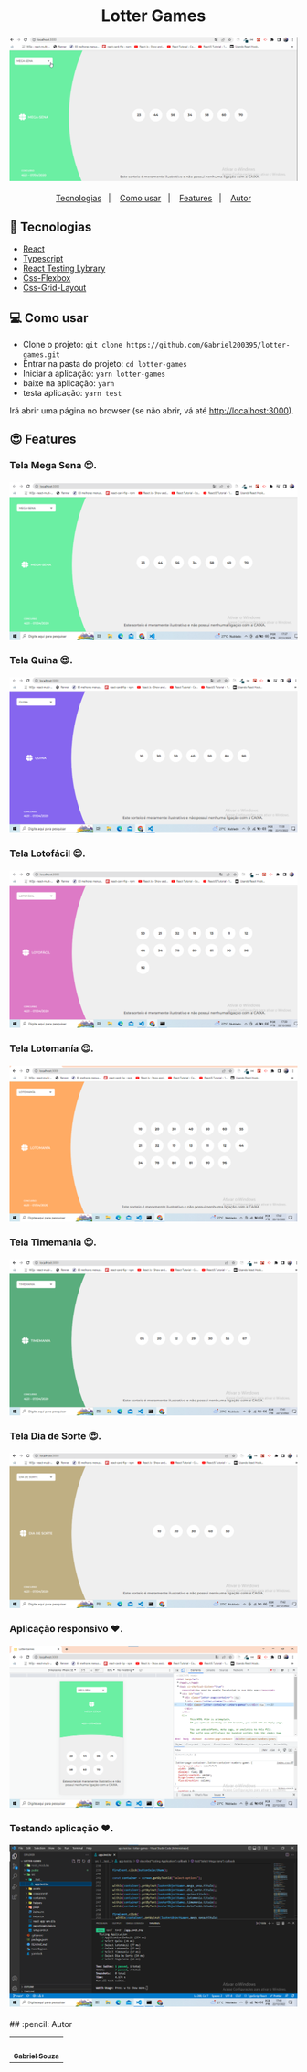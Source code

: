 <h1 align="center">Lotter Games</h1>
<h4 align="center">
  <img src="./public/jogo.gif"/><br>
</h4>

<p align="center">
  <a href="#tecnologias">Tecnologias</a>&nbsp;&nbsp;&nbsp;|&nbsp;&nbsp;&nbsp;
  <a href="#-como-usar">Como usar</a>&nbsp;&nbsp;&nbsp;|&nbsp;&nbsp;&nbsp;
  <a href="#features">Features</a>&nbsp;&nbsp;&nbsp;|&nbsp;&nbsp;&nbsp;
  <a href="#pencil-autor">Autor</a>
</p>

## :wrench: Tecnologias

<!--EXEMPLO:-->

- [React](https://pt-br.reactjs.org/)
- [Typescript](https://www.typescriptlang.org/)
- [React Testing Lybrary](https://testing-library.com/docs/react-testing-library/intro/)
- [Css-Flexbox](https://www.devmedia.com.br/css3-flexbox-funcionamento-e-propriedades/29532)
- [Css-Grid-Layout](https://www.origamid.com/projetos/css-grid-layout-guia-completo/)

## 💻 Como usar

- Clone o projeto: `git clone https://github.com/Gabriel200395/lotter-games.git`
- Entrar na pasta do projeto: `cd lotter-games`
- Iniciar a aplicação: `yarn lotter-games`
- baixe na aplicação: `yarn`
- testa aplicação: `yarn test`

Irá abrir uma página no browser (se não abrir, vá até [http://localhost:3000](http://localhost:3000/)).

## :heart_eyes: Features

<h3 align="left">Tela Mega Sena 😍.</h3>
<h4 align="left">
  <img src="./public/mega.png" /><br>
</h4>

<h3 align="left">Tela Quina 😍.</h3>
<h4 align="left">
  <img src="./public/quina.png" /><br>
</h4>

<h3 align="left">Tela Lotofácil 😍.</h3>
<h4 align="left">
  <img src="./public/lotofacil.png" /><br>
</h4>

<h3 align="left">Tela Lotomanía 😍.</h3>
<h4 align="left">
  <img src="./public/lotomania.png" /><br>
</h4>

<h3 align="left">Tela Timemania 😍.</h3>
<h4 align="left">
  <img src="./public/timemania.png" /><br>
</h4>

<h3 align="left">Tela Dia de Sorte 😍.</h3>
<h4 align="left">
  <img src="./public/dia_sorte.png" /><br>
</h4>

<h3 align="left">Aplicação responsivo ❤.</h3>
<h4 align="left">
  <img src="./public/responsivo.png" /><br>
</h4>

<h3 align="left">Testando aplicação ❤.</h3> 
<h4 align="left">
  <img src="./public/teste-unitario.png" /><br>
</h4>
## :pencil: Autor

<table>
  <tr>
    <td align="center"><a href="https://github.com/Gabriel200395"><img src="https://avatars2.githubusercontent.com/u/68435908?s=400&u=9cbee30d93471534b2bd12a6364edd45e618b923&v=4" width="100px;" alt=""/><br /><sub><b>Gabriel Souza</b></sub></a><br /></td>
  <tr>
</table>
